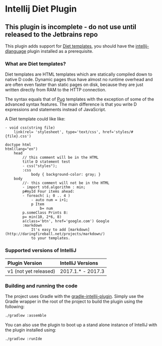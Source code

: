Intellij Diet Plugin
====================

## This plugin is incomplete - do not use until released to the Jetbrains repo

This plugin adds support for [Diet templates](http://vibed.org/templates/diet), you should have the [intellij-dlanguage](https://github.com/intellij-dlanguage/intellij-dlanguage/) plugin installed as a prerequisite.

### What are Diet templates?

Diet templates are HTML templates which are statically compiled down to native D code. Dynamic pages thus have almost no runtime overhead and are often even faster than static pages on disk, because they are just written directly from RAM to the HTTP connection.

The syntax equals that of [Pug](https://pugjs.org/) templates with the exception of some of the advanced syntax features. The main difference is that you write D expressions and statements instead of JavaScript. 

A Diet template could like like:

```diet
- void css(string file)
	link(rel= 'stylesheet', type='text/css', href='styles/#{file}.css')
	
doctype html
html(lang="en")
    head
        // this comment will be in the HTML
        title D statement test
        - css("styles");
        :css
            body { background-color: gray; }
    body
        //- this comment will not be in the HTML
        - import std.algorithm : min;
        p#myId Four items ahead:
        - foreach( i; 0 .. 4 )
            - auto num = i+1;
            p Item
                b= num
        p.someClass Prints 8:
        p= min(10, 2*6, 8)
        a(class='btn', href='google.com') Google
        :markdown
            It's easy to add [markdown](http://daringfireball.net/projects/markdown/)
            to your templates.
```
### Supported versions of IntelliJ

| Plugin Version | IntelliJ Versions |
| :--- | :--- |
| v1 (not yet released) | 2017.1.* - 2017.3 |

### Building and running the code

The project uses Gradle with the [gradle-intellij-plugin](https://github.com/JetBrains/gradle-intellij-plugin). Simply use the Gradle wrapper in the root of the project to build the plugin using the following:

```bash
./gradlew :assemble
```

You can also use the plugin to boot up a stand alone instance of IntelliJ with the plugin installed using:

```bash
./gradlew :runIde
```
